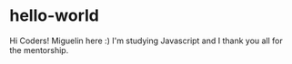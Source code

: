 # hello-world
Hi Coders!
Miguelin here :)  I'm studying Javascript and I thank you all for the mentorship.   
